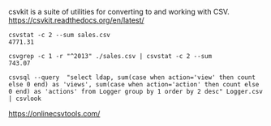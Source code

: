 csvkit is a suite of utilities for converting to and working with CSV.
https://csvkit.readthedocs.org/en/latest/

    csvstat -c 2 --sum sales.csv
    4771.31

    csvgrep -c 1 -r "^2013" ./sales.csv | csvstat -c 2 --sum
    743.07

    csvsql --query  "select ldap, sum(case when action='view' then count else 0 end) as 'views', sum(case when action='action' then count else 0 end) as 'actions' from Logger group by 1 order by 2 desc" Logger.csv | csvlook

https://onlinecsvtools.com/

